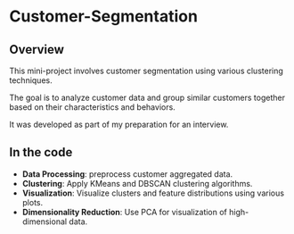 # Customer-Segmentation

## Overview

This mini-project involves customer segmentation using various clustering techniques.

The goal is to analyze customer data and group similar customers together based on their characteristics and behaviors.

It was developed as part of my preparation for an interview.


## In the code

- **Data Processing**: preprocess customer aggregated data.
- **Clustering**: Apply KMeans and DBSCAN clustering algorithms.
- **Visualization**: Visualize clusters and feature distributions using various plots.
- **Dimensionality Reduction**: Use PCA for visualization of high-dimensional data.
